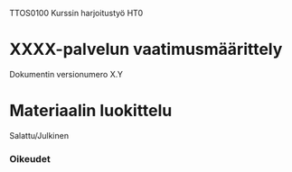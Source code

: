 TTOS0100 Kurssin harjoitustyö HT0






# XXXX-palvelun vaatimusmäärittely










Dokumentin versionumero X.Y


# Materiaalin luokittelu

Salattu/Julkinen


### Oikeudet

